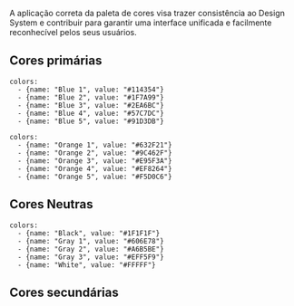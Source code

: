 
A aplicação correta da paleta de cores visa trazer consistência ao Design System e contribuir para garantir uma interface unificada e facilmente reconhecível pelos seus usuários. 

## Cores primárias
```color-palette|span-3
colors:
  - {name: "Blue 1", value: "#114354"}
  - {name: "Blue 2", value: "#1F7A99"}
  - {name: "Blue 3", value: "#2EA6BC"}
  - {name: "Blue 4", value: "#57C7DC"}
  - {name: "Blue 5", value: "#91D3DB"}
```
```color-palette|span-3
colors:
  - {name: "Orange 1", value: "#632F21"}
  - {name: "Orange 2", value: "#9C462F"}
  - {name: "Orange 3", value: "#E95F3A"}
  - {name: "Orange 4", value: "#EF8264"}
  - {name: "Orange 5", value: "#F5D0C6"}
```


## Cores Neutras
```color-palette
colors:
  - {name: "Black", value: "#1F1F1F"}
  - {name: "Gray 1", value: "#606E78"}
  - {name: "Gray 2", value: "#A6B5BE"}
  - {name: "Gray 3", value: "#EFF5F9"}
  - {name: "White", value: "#FFFFF"}
```

## Cores secundárias